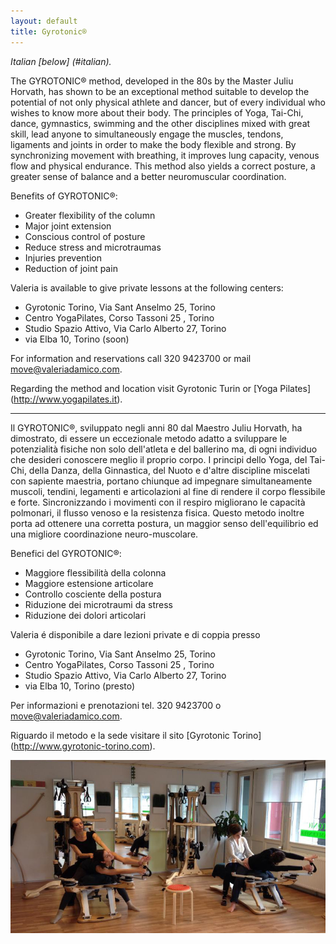 ```yaml
---
layout: default
title: Gyrotonic®
---
```


_Italian [below] (#italian)._

The <span class="gyro">GYROTONIC®</span> method, developed in the 80s by the Master Juliu Horvath, has
shown to be an exceptional method suitable to develop the potential of not only
physical athlete and dancer, but of every individual who wishes to know more
about their body. The principles of Yoga, Tai-Chi, dance, gymnastics, swimming
and the other disciplines mixed with great skill, lead anyone to simultaneously
engage the muscles, tendons, ligaments and joints in order to make the body
flexible and strong. By synchronizing movement with breathing, it improves lung
capacity, venous flow and physical endurance. This method also yields a correct
posture, a greater sense of balance and a better neuromuscular coordination.

Benefits of <span class="gyro">GYROTONIC®</span>:

* Greater flexibility of the column
* Major joint extension
* Conscious control of posture
* Reduce stress and microtraumas
* Injuries prevention
* Reduction of joint pain

Valeria is available to give private lessons at the following centers:

* Gyrotonic Torino, Via Sant Anselmo 25, Torino
* Centro YogaPilates, Corso Tassoni 25 , Torino
* Studio Spazio Attivo, Via Carlo Alberto 27, Torino
* via Elba 10, Torino (soon)

For information and reservations call 320 9423700 or mail <a
href="mailto:move@valeriadamico.com">move@valeriadamico.com</a>.

Regarding the method and location visit Gyrotonic Turin or [Yoga Pilates]
(http://www.yogapilates.it).

---

<a name="italian"></a>

Il <span class="gyro">GYROTONIC®</span>, sviluppato negli anni 80 dal Maestro
Juliu Horvath, ha dimostrato, di essere un eccezionale metodo adatto a
sviluppare le potenzialità fisiche non solo dell'atleta e del ballerino ma, di
ogni individuo che desideri conoscere meglio il proprio corpo. I principi dello
Yoga, del Tai-Chi, della Danza, della Ginnastica, del Nuoto e d'altre
discipline miscelati con sapiente maestria, portano chiunque ad impegnare
simultaneamente muscoli, tendini, legamenti e articolazioni al fine di rendere
il corpo flessibile e forte. Sincronizzando i movimenti con il respiro
migliorano le capacità polmonari, il flusso venoso e la resistenza fisica.
Questo metodo inoltre porta ad ottenere una corretta postura, un maggior senso
dell'equilibrio ed una migliore coordinazione neuro-muscolare.

Benefici del <span class="gyro">GYROTONIC®</span>:

 * Maggiore flessibilità della colonna
 * Maggiore estensione articolare
 * Controllo cosciente della postura
 * Riduzione dei microtraumi da stress
 * Riduzione dei dolori articolari

Valeria é disponibile a dare lezioni private e di coppia presso

* Gyrotonic Torino, Via Sant Anselmo 25, Torino
* Centro YogaPilates, Corso Tassoni 25 , Torino
* Studio Spazio Attivo, Via Carlo Alberto 27, Torino
* via Elba 10, Torino (presto)

Per informazioni e prenotazioni tel. 320 9423700 o <a
href="mailto:valedami91@gmail.com">move@valeriadamico.com</a>.

Riguardo il metodo e la sede visitare il sito [Gyrotonic Torino] (http://www.gyrotonic-torino.com).

<img src="/images/gyrotonic.jpg" class="fullwidth">
